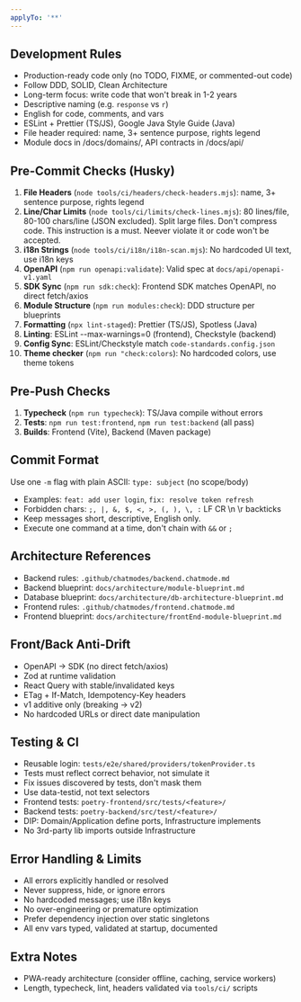 ```yaml
---
applyTo: '**'
---
```


## Development Rules

- Production-ready code only (no TODO, FIXME, or commented-out code)
- Follow DDD, SOLID, Clean Architecture
- Long-term focus: write code that won't break in 1-2 years
- Descriptive naming (e.g. `response` vs `r`)
- English for code, comments, and vars
- ESLint + Prettier (TS/JS), Google Java Style Guide (Java)
- File header required: name, 3+ sentence purpose, rights legend
- Module docs in /docs/domains/, API contracts in /docs/api/

## Pre-Commit Checks (Husky)

1. **File Headers** (`node tools/ci/headers/check-headers.mjs`): name, 3+
   sentence purpose, rights legend
2. **Line/Char Limits** (`node tools/ci/limits/check-lines.mjs`): 80 lines/file,
   80-100 chars/line (JSON excluded). Split large files. Don't compress code.
   This instruction is a must. Neever violate it or code won't be accepted.
3. **i18n Strings** (`node tools/ci/i18n/i18n-scan.mjs`): No hardcoded UI text,
   use i18n keys
4. **OpenAPI** (`npm run openapi:validate`): Valid spec at
   `docs/api/openapi-v1.yaml`
5. **SDK Sync** (`npm run sdk:check`): Frontend SDK matches OpenAPI, no direct
   fetch/axios
6. **Module Structure** (`npm run modules:check`): DDD structure per blueprints
7. **Formatting** (`npx lint-staged`): Prettier (TS/JS), Spotless (Java)
8. **Linting**: ESLint --max-warnings=0 (frontend), Checkstyle (backend)
9. **Config Sync**: ESLint/Checkstyle match `code-standards.config.json`
10. **Theme checker** (`npm run "check:colors`): No hardcoded colors, use theme
    tokens

## Pre-Push Checks

1. **Typecheck** (`npm run typecheck`): TS/Java compile without errors
2. **Tests**: `npm run test:frontend`, `npm run test:backend` (all pass)
3. **Builds**: Frontend (Vite), Backend (Maven package)

## Commit Format

Use one `-m` flag with plain ASCII: `type: subject` (no scope/body)

- Examples: `feat: add user login`, `fix: resolve token refresh`
- Forbidden chars: `;, |, &, $, <, >, (, ), \, :` LF CR \n \r backticks
- Keep messages short, descriptive, English only.
- Execute one command at a time, don't chain with `&&` or `;`

## Architecture References

- Backend rules: `.github/chatmodes/backend.chatmode.md`
- Backend blueprint: `docs/architecture/module-blueprint.md`
- Database blueprint: `docs/architecture/db-architecture-blueprint.md`
- Frontend rules: `.github/chatmodes/frontend.chatmode.md`
- Frontend blueprint: `docs/architecture/frontEnd-module-blueprint.md`

## Front/Back Anti-Drift

- OpenAPI → SDK (no direct fetch/axios)
- Zod at runtime validation
- React Query with stable/invalidated keys
- ETag + If-Match, Idempotency-Key headers
- v1 additive only (breaking → v2)
- No hardcoded URLs or direct date manipulation

## Testing & CI

- Reusable login: `tests/e2e/shared/providers/tokenProvider.ts`
- Tests must reflect correct behavior, not simulate it
- Fix issues discovered by tests, don't mask them
- Use data-testid, not text selectors
- Frontend tests: `poetry-frontend/src/tests/<feature>/`
- Backend tests: `poetry-backend/src/test/<feature>/`
- DIP: Domain/Application define ports, Infrastructure implements
- No 3rd-party lib imports outside Infrastructure

## Error Handling & Limits

- All errors explicitly handled or resolved
- Never suppress, hide, or ignore errors
- No hardcoded messages; use i18n keys
- No over-engineering or premature optimization
- Prefer dependency injection over static singletons
- All env vars typed, validated at startup, documented

## Extra Notes

- PWA-ready architecture (consider offline, caching, service workers)
- Length, typecheck, lint, headers validated via `tools/ci/` scripts
